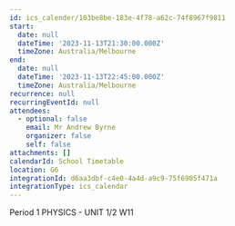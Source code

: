 ```yaml
---
id: ics_calender/103be8be-183e-4f78-a62c-74f8967f9811
start:
  date: null
  dateTime: '2023-11-13T21:30:00.000Z'
  timeZone: Australia/Melbourne
end:
  date: null
  dateTime: '2023-11-13T22:45:00.000Z'
  timeZone: Australia/Melbourne
recurrence: null
recurringEventId: null
attendees:
  - optional: false
    email: Mr Andrew Byrne
    organizer: false
    self: false
attachments: []
calendarId: School Timetable
location: G6
integrationId: d6aa3dbf-c4e0-4a4d-a9c9-75f6905f471a
integrationType: ics_calendar
---
```

Period 1
PHYSICS - UNIT 1/2 W11